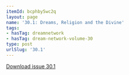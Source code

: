 ```yaml
---
itemId: bcphby5wc2q
layout: page
name: '30.1: Dreams, Religion and the Divine'
tags:
- hasTag: dreamnetwork
- hasTag: dream-network-volume-30
type: post
urlSlug: '30.1'
---
```

<a href="../files/pdfs/Volume_30/30.1_religion.pdf" download="">Download issue 30.1</a>